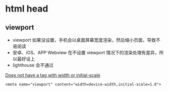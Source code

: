 # html head

## viewport

- viewport 如果没设置，手机会以桌面屏幕宽度渲染，然后缩小页面，导致不易阅读
- 安卓、iOS、APP Webview 在不设置 viewport 情况下的渲染处理有差异，所以最好设上
- lighthouse 会不通过

[Does not have a <meta name="viewport"> tag with width or initial-scale](https://web.dev/viewport/)

```
<meta name="viewport" content="width=device-width,initial-scale=1.0">
```

